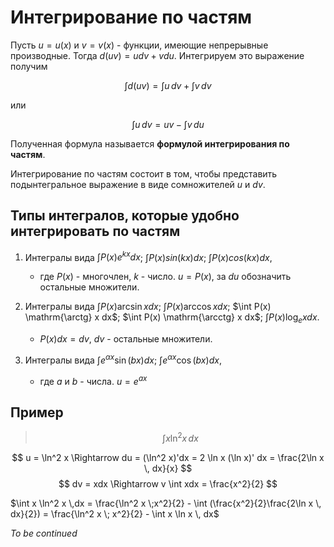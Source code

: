# Интегрирование по частям

Пусть $u = u(x)$ и $v = v(x)$ - функции, имеющие непрерывные производные. Тогда $d(uv) = udv + vdu$. Интегрируем это выражение получим

$$ \int d(uv) = \int u\,dv + \int v\,dv $$

или

$$ \int u\,dv = uv - \int v\, du $$

Полученная формула называется **формулой интегрирования по частям**.

Интегрирование по частям состоит в том, чтобы представить подынтегральное выражение в виде сомножителей $u$ и $dv$.

## Типы интегралов, которые удобно интегрировать по частям

1. Интегралы вида $\int P(x)e^{kx}dx$; $\int P(x)sin(kx)dx$; $\int P(x)cos(kx)dx$,
   * где $P(x)$ - многочлен, $k$ - число. $u = P(x)$, за $du$ обозначить остальные множители.

2. Интегралы вида $\int P(x) \arcsin x dx$; $\int P(x) \arccos x dx$; $\int P(x) \mathrm{\arctg} x dx$; $\int P(x) \mathrm{\arcctg} x dx$; $\int P(x) \log_e x dx$.
   * $P(x) dx = dv$, $dv$ - остальные множители.

3. Интегралы вида $\int e^{\alpha x} \sin (bx) dx$; $\int e^{\alpha x} \cos (bx) dx$,
   * где $a$ и $b$ - числа. $u = e^{ax}$

## Пример

> $$ \int x \ln^2 x \,dx $$

$$ u = \ln^2 x \Rightarrow du = (\ln^2 x)'dx = 2 \ln x (\ln x)' dx = \frac{2\ln x \, dx}{x} $$
$$ dv = xdx \Rightarrow v \int xdx = \frac{x^2}{2} $$

$\int x \ln^2 x \,dx = \frac{\ln^2 x \;x^2}{2} - \int (\frac{x^2}{2}\frac{2\ln x \, dx}{2}) = \frac{\ln^2 x \; x^2}{2} - \int x \ln x \, dx$

*To be continued*
